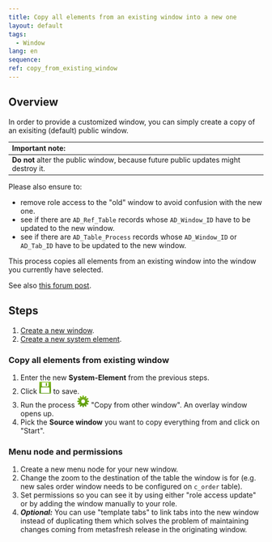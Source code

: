 ```yaml
---
title: Copy all elements from an existing window into a new one
layout: default
tags:  
  - Window
lang: en
sequence:
ref: copy_from_existing_window
---
```


## Overview
In order to provide a customized window, you can simply create a copy of an exisiting (default) public window.

| **Important note:** |
| :--- |
| **Do not** alter the public window, because future public updates might destroy it. |

Please also ensure to:
- remove role access to the "old" window to avoid confusion with the new one.
- see if there are `AD_Ref_Table` records whose `AD_Window_ID` have to be updated to the new window.
- see if there are `AD_Table_Process` records whose `AD_Window_ID` or `AD_Tab_ID` have to be updated to the new window.

This process copies all elements from an existing window into the window you currently have selected.

See also <a href="https://forum.metasfresh.org/t/use-process-for-copy-window/1288" title="Use process for copy window | forum.metasfresh.org" target="\_blank">this forum post</a>.

## Steps
1. [Create a new window](create_new_window).
1. [Create a new system element](create_new_system_element).

### Copy all elements from existing window
1. Enter the new **System-Element** from the previous steps.
1. Click ![](../../images/icons/Save24.png) to save.
1. Run the process ![](../../images/icons/Process24.png) "Copy from other window". An overlay window opens up.
1. Pick the **Source window** you want to copy everything from and click on "Start".

### Menu node and permissions
1. Create a new menu node for your new window.
1. Change the zoom to the destination of the table the window is for (e.g. new sales order window needs to be configured on `c_order` table).
1. Set permissions so you can see it by using either "role access update" or by adding the window manually to your role.
1. ***Optional:*** You can use "template tabs" to link tabs into the new window instead of duplicating them which solves the problem of maintaining changes coming from metasfresh release in the originating window.
